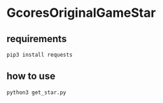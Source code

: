 # GcoresOriginalGameStar

## requirements
```
pip3 install requests
```

## how to use
```
python3 get_star.py
```
